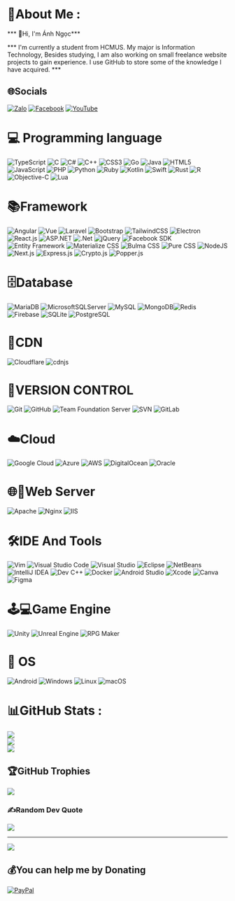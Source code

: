 # 💫About Me :
*** 👋Hi, I'm Ánh Ngọc***

*** I'm currently a student from HCMUS. My major is Information Technology, Besides studying, I am also working on small freelance website projects to gain experience. I use GitHub to store some of the knowledge I have acquired. ***

## 🌐Socials
[![Zalo](https://img.shields.io/badge/Zalo-%230077B5.svg?logo=zalo&logoColor=white)](https://zaloapp.com/qr/p/1rjyqe2adw3ux?src=qr) 
[![Facebook](https://img.shields.io/badge/Facebook-%231877F2.svg?logo=Facebook&logoColor=white)](https://www.facebook.com/bengokyeuanh.99) 
[![YouTube](https://img.shields.io/badge/YouTube-%23FF0000.svg?logo=YouTube&logoColor=white)](https://www.youtube.com/@bengokyeuanh99) 

# 💻 Programming language
![TypeScript](https://img.shields.io/badge/typescript-%23007ACC.svg?style=plastic&logo=typescript&logoColor=white)
![C](https://img.shields.io/badge/c-%2300599C.svg?style=plastic&logo=c&logoColor=white)
![C#](https://img.shields.io/badge/c%23-%23239120.svg?style=plastic&logo=c-sharp&logoColor=white)
![C++](https://img.shields.io/badge/c++-%2300599C.svg?style=plastic&logo=c%2B%2B&logoColor=white)
![CSS3](https://img.shields.io/badge/css3-%231572B6.svg?style=plastic&logo=css3&logoColor=white)
![Go](https://img.shields.io/badge/go-%2300ADD8.svg?style=plastic&logo=go&logoColor=white)
![Java](https://img.shields.io/badge/java-%23ED8B00.svg?style=plastic&logo=java&logoColor=white)
![HTML5](https://img.shields.io/badge/html5-%23E34F26.svg?style=plastic&logo=html5&logoColor=white)
![JavaScript](https://img.shields.io/badge/javascript-%23323330.svg?style=plastic&logo=javascript&logoColor=%23F7DF1E)
![PHP](https://img.shields.io/badge/php-%23777BB4.svg?style=plastic&logo=php&logoColor=white)
![Python](https://img.shields.io/badge/python-3670A0?style=plastic&logo=python&logoColor=ffdd54) 
![Ruby](https://img.shields.io/badge/ruby-%23CC342D.svg?style=plastic&logo=ruby&logoColor=white)
![Kotlin](https://img.shields.io/badge/kotlin-%230095D5.svg?style=plastic&logo=kotlin&logoColor=white)
![Swift](https://img.shields.io/badge/swift-%23FA7343.svg?style=plastic&logo=swift&logoColor=white)
![Rust](https://img.shields.io/badge/rust-%23000000.svg?style=plastic&logo=rust&logoColor=white)
![R](https://img.shields.io/badge/R-%23276DC3.svg?style=plastic&logo=r&logoColor=white)
![Objective-C](https://img.shields.io/badge/Objective--C-%23276DC3.svg?style=plastic&logo=objective-c&logoColor=white)
![Lua](https://img.shields.io/badge/Lua-%232C2D72.svg?style=plastic&logo=lua&logoColor=white)

# 📚Framework
![Angular](https://img.shields.io/badge/angular-%23E23237.svg?style=plastic&logo=angular&logoColor=white) 
![Vue](https://img.shields.io/badge/vue-35495E.svg?style=plastic&logo=vue.js&logoColor=4FC08D)
![Laravel](https://img.shields.io/badge/laravel-%23FF2D20.svg?style=plastic&logo=laravel&logoColor=white)
![Bootstrap](https://img.shields.io/badge/bootstrap-%23563D7C.svg?style=plastic&logo=bootstrap&logoColor=white) 
![TailwindCSS](https://img.shields.io/badge/tailwindcss-%2338B2AC.svg?style=plastic&logo=tailwind-css&logoColor=white) 
![Electron](https://img.shields.io/badge/electron-%2347848F.svg?style=plastic&logo=electron&logoColor=white) 
![React.js](https://img.shields.io/badge/react-%2320232a.svg?style=plastic&logo=react&logoColor=%2361DAFB) 
![ASP.NET](https://img.shields.io/badge/asp.net-%23009639.svg?style=plastic&logo=dot-net&logoColor=white)
![.Net](https://img.shields.io/badge/.NET-5C2D91?style=plastic&logo=.net&logoColor=white)
![jQuery](https://img.shields.io/badge/jquery-%230769AD.svg?style=plastic&logo=jquery&logoColor=white)
![Facebook SDK](https://img.shields.io/badge/facebook_sdk-%233b5998.svg?style=plastic&logo=facebook&logoColor=white) 
![Entity Framework](https://img.shields.io/badge/entity_framework-%23237a7a.svg?style=plastic&logo=entity-framework&logoColor=white) 
![Materialize CSS](https://img.shields.io/badge/materialize_css-%23EE6E73.svg?style=plastic&logo=materializecss&logoColor=white) 
![Bulma CSS](https://img.shields.io/badge/bulma_css-%2300D1B2.svg?style=plastic&logo=bulma&logoColor=white) 
![Pure CSS](https://img.shields.io/badge/pure_css-%23010101.svg?style=plastic&logo=purecss&logoColor=white)
![NodeJS](https://img.shields.io/badge/node.js-6DA55F?style=plastic&logo=node.js&logoColor=white)
![Next.js](https://img.shields.io/badge/next.js-%23000000.svg?style=plastic&logo=nextdotjs&logoColor=white)
![Express.js](https://img.shields.io/badge/express.js-%23000000.svg?style=plastic&logo=express&logoColor=white)
![Crypto.js](https://img.shields.io/badge/crypto.js-%23000000.svg?style=plastic&logo=crypto&logoColor=white)
![Popper.js](https://img.shields.io/badge/popper.js-%23000000.svg?style=plastic&logo=popper&logoColor=white)

# 🗄️Database
![MariaDB](https://img.shields.io/badge/MariaDB-003545?style=plastic&logo=mariadb&logoColor=white) ![MicrosoftSQLServer](https://img.shields.io/badge/Microsoft%20SQL%20Server-CC2927?style=plastic&logo=microsoft-sql-server&logoColor=white)
![MySQL](https://img.shields.io/badge/mysql-%2300f.svg?style=plastic&logo=mysql&logoColor=white) ![MongoDB](https://img.shields.io/badge/MongoDB-%234ea94b.svg?style=plastic&logo=mongodb&logoColor=white)![Redis](https://img.shields.io/badge/Redis-DC382D?style=plastic&logo=redis&logoColor=white)
![Firebase](https://img.shields.io/badge/firebase-%23039BE5.svg?style=plastic&logo=firebase)
![SQLite](https://img.shields.io/badge/sqlite-003B57.svg?style=plastic&logo=sqlite&logoColor=white)
![PostgreSQL](https://img.shields.io/badge/postgresql-316192.svg?style=plastic&logo=postgresql&logoColor=white)

# 🚀CDN
![Cloudflare](https://img.shields.io/badge/Cloudflare-F38020?style=plastic&logo=Cloudflare&logoColor=white)
![cdnjs](https://img.shields.io/badge/cdnjs-%23000000.svg?style=plastic&logo=cdnjs&logoColor=white)

# 🔄VERSION CONTROL
![Git](https://img.shields.io/badge/Git-F05032?style=for-the-badge&logo=git&logoColor=white)
![GitHub](https://img.shields.io/badge/GitHub-181717?style=for-the-badge&logo=github&logoColor=white)
![Team Foundation Server](https://img.shields.io/badge/Team%20Foundation%20Server-FF6C37?style=for-the-badge&logo=tfs&logoColor=white)
![SVN](https://img.shields.io/badge/SVN-809CC9?style=for-the-badge&logo=subversion&logoColor=white)
![GitLab](https://img.shields.io/badge/GitLab-FC6D26?style=for-the-badge&logo=gitlab&logoColor=white)

# ☁️Cloud
![Google Cloud](https://img.shields.io/badge/Google%20Cloud-%234285F4.svg?style=plastic&logo=google-cloud&logoColor=white)
![Azure](https://img.shields.io/badge/azure-%230072C6.svg?style=plastic&logo=azure-devops&logoColor=white) 
![AWS](https://img.shields.io/badge/AWS-%23FF9900.svg?style=plastic&logo=amazon-aws&logoColor=white)
![DigitalOcean](https://img.shields.io/badge/DigitalOcean-%230167ff.svg?style=plastic&logo=digitalOcean&logoColor=white)
![Oracle](https://img.shields.io/badge/Oracle-F80000?style=plastic&logo=oracle&logoColor=white)

# 🌐🔧Web Server
![Apache](https://img.shields.io/badge/apache-%23D42029.svg?style=plastic&logo=apache&logoColor=white)
![Nginx](https://img.shields.io/badge/nginx-%23009639.svg?style=plastic&logo=nginx&logoColor=white)
![IIS](https://img.shields.io/badge/IIS-%23030A4E.svg?style=plastic&logo=microsoft-iis&logoColor=white)

# 🛠️IDE And Tools

![Vim](https://img.shields.io/badge/Vim-019733?style=for-the-badge&logo=vim&logoColor=white)
![Visual Studio Code](https://img.shields.io/badge/Visual%20Studio%20Code-0078d7?style=for-the-badge&logo=visual-studio-code&logoColor=white)
![Visual Studio](https://img.shields.io/badge/Visual%20Studio-5C2D91?style=for-the-badge&logo=visual-studio&logoColor=white)
![Eclipse](https://img.shields.io/badge/Eclipse-2C2255?style=for-the-badge&logo=eclipse&logoColor=white)
![NetBeans](https://img.shields.io/badge/NetBeans-1B6AC6?style=for-the-badge&logo=apache-netbeans-ide&logoColor=white) 
![IntelliJ IDEA](https://img.shields.io/badge/IntelliJ_IDEA-000000?style=for-the-badge&logo=intellij-idea&logoColor=white)
![Dev C++](https://img.shields.io/badge/Dev_C++-474A8A?style=for-the-badge&logo=dev-c%2B%2B&logoColor=white)
![Docker](https://img.shields.io/badge/docker-%230db7ed.svg?style=plastic&logo=docker&logoColor=white)
![Android Studio](https://img.shields.io/badge/Android_Studio-3DDC84?style=for-the-badge&logo=android-studio&logoColor=white)
![Xcode](https://img.shields.io/badge/Xcode-007ACC?style=for-the-badge&logo=xcode&logoColor=white)
![Canva](https://img.shields.io/badge/canva-%23f5820d.svg?style=plastic&logo=canva&logoColor=white)
![Figma](https://img.shields.io/badge/figma-%23F24E1E.svg?style=plastic&logo=figma&logoColor=white)

# 🕹️💻Game Engine
![Unity](https://img.shields.io/badge/Unity-100000?style=for-the-badge&logo=unity&logoColor=white)
![Unreal Engine](https://img.shields.io/badge/Unreal_Engine-313131?style=for-the-badge&logo=unreal-engine&logoColor=white)
![RPG Maker](https://img.shields.io/badge/RPG_Maker-000000?style=for-the-badge&logo=rpgmaker&logoColor=white)

# 📱 OS
![Android](https://img.shields.io/badge/Android-3DDC84?style=plastic&logo=android&logoColor=white)
![Windows](https://img.shields.io/badge/Windows-0078D6?style=plastic&logo=windows&logoColor=white)
![Linux](https://img.shields.io/badge/Linux-FCC624?style=plastic&logo=linux&logoColor=black)
![macOS](https://img.shields.io/badge/macOS-000000?style=plastic&logo=apple&logoColor=white)

# 📊GitHub Stats :
![](https://github-readme-stats.vercel.app/api?username=nuhoangcodon99&theme=highcontrast&hide_border=false&include_all_commits=false&count_private=false)<br/>
![](https://github-readme-streak-stats.herokuapp.com/?user=nuhoangcodon99&theme=highcontrast&hide_border=false)<br/>
![](https://github-readme-stats.vercel.app/api/top-langs/?username=nuhoangcodon99&theme=highcontrast&hide_border=false&include_all_commits=false&count_private=false&layout=compact)

## 🏆GitHub Trophies
![](https://github-trophies.vercel.app/?username=nuhoangcodon99&theme=matrix&no-frame=false&no-bg=false&margin-w=4)

### ✍️Random Dev Quote
![](https://quotes-github-readme.vercel.app/api?type=horizontal&theme=dark)

---
[![](https://visitcount.itsvg.in/api?id=nuhoangcodon99&label=Profile%20Views&color=12&pretty=true)](https://visitcount.itsvg.in)

## 💰You can help me by Donating
  [![PayPal](https://img.shields.io/badge/PayPal-00457C?style=for-the-badge&logo=paypal&logoColor=white)](https://www.paypal.com/paypalme/nuhoangcodon99)
